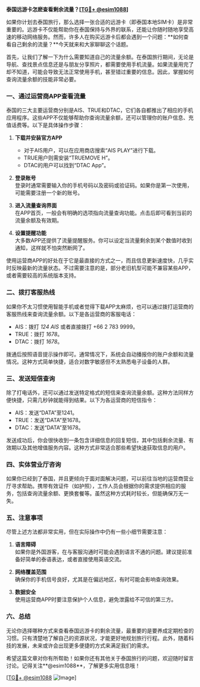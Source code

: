 **泰国远游卡怎麽查看剩余流量？[[TG💪+ @esim1088](https://t.me/s/esim1088)]**

如果你计划去泰国旅行，那么选择一张合适的远游卡（即泰国本地SIM卡）是非常重要的。远游卡不仅能帮助你在泰国保持与外界的联系，还能让你随时随地享受高速的移动网络服务。然而，许多人在购买远游卡后都会遇到一个问题：**如何查看自己剩余的流量？**今天就来和大家聊聊这个话题。

首先，让我们了解一下为什么需要知道自己的流量余额。在泰国旅行期间，无论是导航、查找景点信息还是与朋友分享照片，都需要使用手机流量。如果流量用完了却不知道，可能会导致无法正常使用手机，甚至错过重要的信息。因此，掌握如何查询流量余额的技能非常必要。

### **一、通过运营商APP查看流量**

泰国的三大主要运营商分别是AIS、TRUE和DTAC，它们各自都推出了相应的手机应用程序。这些APP不仅能够帮助你查询流量余额，还可以管理你的账户信息、充值话费等。以下是具体操作步骤：

1. **下载并安装官方APP**  
   - 对于AIS用户，可以在应用商店搜索“AIS PLAY”进行下载。
   - TRUE用户则需安装“TRUEMOVE H”。
   - DTAC的用户可以找到“DTAC App”。

2. **登录账号**  
   登录时通常需要输入你的手机号码以及密码或验证码。如果你是第一次使用，可能需要注册一个新的账号。

3. **进入流量查询界面**  
   在APP首页，一般会有明确的选项指向流量查询功能。点击后即可看到当前的流量余额及有效期。

4. **设置提醒功能**  
   大多数APP还提供了流量提醒服务。你可以设定当流量剩余到某个数值时收到通知，这样就不怕突然断网了。

使用运营商APP的好处在于它是最直接的方式之一，而且信息更新速度快，几乎实时反映最新的流量状态。不过需要注意的是，部分老旧机型可能不兼容某些APP，或者需要较高的系统版本支持。

### **二、拨打客服热线**

如果你不太习惯使用智能手机或者觉得下载APP太麻烦，也可以通过拨打运营商的客服热线来查询流量余额。以下是各运营商的客服电话：

- AIS：拨打 *124 AIS* 或者直接拨打 +66 2 783 9999。
- TRUE：拨打 *1678*。
- DTAC：拨打 *1678*。

拨通后按照语音提示操作即可。通常情况下，系统会自动播报你的账户余额和流量情况。这种方式简单快捷，适合对数字敏感但不太熟悉电子设备的人群。

### **三、发送短信查询**

除了打电话外，还可以通过发送特定格式的短信来查询流量余额。这种方法同样方便快捷，只需几秒钟就能得到结果。以下为各运营商的短信指令：

- AIS：发送“DATA”至1241。
- TRUE：发送“DATA”至1678。
- DTAC：发送“DATA”至1678。

发送成功后，你会很快收到一条包含详细信息的回复短信，其中包括剩余流量、有效期以及其他增值服务内容。这种方式非常适合那些希望快速获取信息的用户。

### **四、实体营业厅咨询**

如果你已经到了泰国，并且更倾向于面对面解决问题，可以前往当地的运营商营业厅寻求帮助。携带有效证件（如护照），工作人员会根据你的需求提供相应的服务，包括查询流量余额、更换套餐等。虽然这种方式耗时较长，但能确保万无一失。

### **五、注意事项**

尽管上述方法都非常实用，但在实际操作中仍有一些小细节需要注意：

1. **语言障碍**  
   如果你是外国游客，在与客服沟通时可能会遇到语言不通的问题。建议提前准备好简单的泰语表达，或者直接使用英语交流。

2. **网络覆盖范围**  
   确保你的手机信号良好，尤其是在偏远地区，有时可能会影响查询效果。

3. **数据安全**  
   使用运营商APP时要注意保护个人信息，避免泄露给不可信的第三方。

### **六、总结**

无论你选择哪种方式来查看泰国远游卡的剩余流量，最重要的是要养成定期检查的习惯。只有清楚地了解自己的资源状况，才能更好地规划旅行行程。此外，随着科技的发展，未来或许会出现更多便捷的方式来满足我们的需求。

希望这篇文章对你有所帮助！如果你还有其他关于泰国旅行的问题，欢迎随时留言讨论。记得关注**@esim1088**，了解更多实用信息哦！

[[TG💪+ @esim1088](https://t.me/s/esim1088) ![Image](https://i.postimg.cc/4NQfJmqS/Snipaste-2025-05-13-00-14-12.png)]